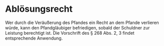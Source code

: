 # Ablösungsrecht

Wer durch die Veräußerung des Pfandes ein Recht an dem Pfande verlieren würde, kann den Pfandgläubiger befriedigen, sobald der Schuldner zur Leistung berechtigt ist. Die Vorschrift des § 268 Abs. 2, 3 findet entsprechende Anwendung.